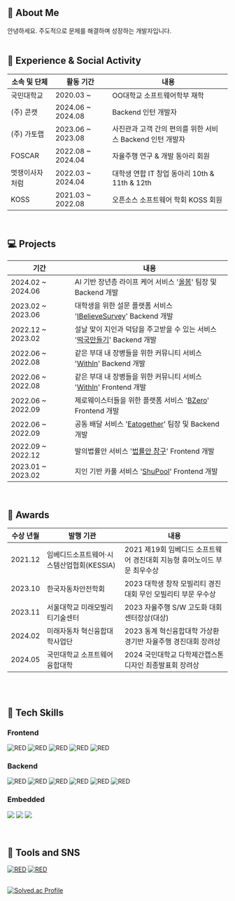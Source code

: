 <h2>🌟 About Me</h2>
안녕하세요. 주도적으로 문제를 해결하며 성장하는 개발자입니다. 

<br/>
<br/>
<h2>🏫 Experience & Social Activity</h2>

|소속 및 단체|활동 기간|내용|
|---|---|---|
|국민대학교|2020.03 ~| OO대학교 소프트웨어학부 재학 |
|(주) 콘캣|2024.06 ~ 2024.08|Backend 인턴 개발자 |
|(주) 가토랩|2023.06 ~ 2023.08|사진관과 고객 간의 편의를 위한 서비스 Backend 인턴 개발자 |
|FOSCAR|2022.08 ~ 2024.04|자율주행 연구 & 개발 동아리 회원 |　　　　
|멋쟁이사자처럼|2022.03 ~ 2024.04|대학생 연합 IT 창업 동아리 10th & 11th & 12th |　　　　　　　　
|KOSS|2021.03 ~ 2022.08|오픈소스 소프트웨어 학회 KOSS 회원 |
 
<br/>
<h2>💻 Projects</h3>

| 기간 | 내용 |
| --- | --- |
| 2024.02 ~ 2024.06　|AI 기반 장년층 라이프 케어 서비스 '<a href="https://github.com/Eun-sun-Lee/capstone-2024-25">올봄</a>' 팀장 및 Backend 개발 |
| 2023.02 ~ 2023.06　|대학생을 위한 설문 플랫폼 서비스 '<a href="https://github.com/2023-AlphaProject/iBelieveSurvey_backend">IBelieveSurvey</a>' Backend 개발 |
| 2022.12 ~ 2023.02　|설날 맞이 지인과 덕담을 주고받을 수 있는 서비스 '<a href="https://github.com/Eun-sun-Lee/Making-Tteokguk-BE">떡국만들기</a>' Backend 개발 |
| 2022.06 ~ 2022.08　|같은 부대 내 장병들을 위한 커뮤니티 서비스 '<a href="https://github.com/Eun-sun-Lee/WithIn_back">WithIn</a>' Backend 개발　|
| 2022.06 ~ 2022.08　|같은 부대 내 장병들을 위한 커뮤니티 서비스 '<a href="https://github.com/Eun-sun-Lee/WithIn_front">WithIn</a>' Frontend 개발 |　　
| 2022.06 ~ 2022.09　|제로웨이스터들을 위한 플랫폼 서비스 '<a href="https://github.com/People-zero/Bzero">BZero</a>' Frontend 개발　|
| 2022.06 ~ 2022.09　|공동 배달 서비스 '<a href="https://github.com/Eun-sun-Lee/eatogether">Eatogether</a>' 팀장 및 Backend 개발　|
| 2022.09 ~ 2022.12　|발의법률안 서비스 '<a href="https://github.com/MopeTeam1/Nemsy_client">법률안 창구</a>' Frontend 개발 |
| 2023.01 ~ 2023.02　|지인 기반 카풀 서비스 '<a href="https://github.com/ShuPool/Shupool-frontend">ShuPool</a>' Frontend 개발 |　

<br/>
<h2>🥇 Awards </h2>

|수상 년월|발행 기관|내용|
|---|---|---|
|2021.12| 임베디드소프트웨어·시스템산업협회(KESSIA) | 2021 제19회 임베디드 소프트웨어 경진대회 지능형 휴머노이드 부문 최우수상 |
|2023.10| 한국자동차안전학회 | 2023 대학생 창작 모빌리티 경진대회 무인 모빌리티 부문 우수상 |
|2023.11| 서울대학교 미래모빌리티기술센터 | 2023 자율주행 S/W 고도화 대회 센터장상(대상) |
|2024.02| 미래자동차 혁신융합대학사업단 | 2023 동계 혁신융합대학 가상환경기반 자율주행 경진대회 장려상 |
|2024.05| 국민대학교 소프트웨어융합대학 | 2024 국민대학교 다학제간캡스톤디자인 최종발표회 장려상 |

<br/>

<br/>
<h2>📱 Tech Skills  </h2>
<!-- **Tech Skil** -->
<h3> Frontend </h3>
<div>
<img alt="RED" src ="https://img.shields.io/badge/REACT-61DAFB.svg?&style=for-the-badge&logo=React&logoColor=white"/>
<img alt="RED" src ="https://img.shields.io/badge/JAVASCRIPT-F7DF1E.svg?&style=for-the-badge&logo=JavaScript&logoColor=white"/>
<img alt="RED" src ="https://img.shields.io/badge/HTML5-E34F26.svg?&style=for-the-badge&logo=CSS3&logoColor=white"/>
<img alt="RED" src ="https://img.shields.io/badge/CSS3-1572B6.svg?&style=for-the-badge&logo=HTML5&logoColor=white"/>
<img alt="RED" src ="https://img.shields.io/badge/Android Studio-3DDC84.svg?&style=for-the-badge&logo=Android&logoColor=white"/>
</div>

<h3> Backend </h3>
<div>
<img alt="RED" src ="https://img.shields.io/badge/Python-blue.svg?&style=for-the-badge&logo=Python&logoColor=white"/>
<img alt="RED" src ="https://img.shields.io/badge/Django-092E20.svg?&style=for-the-badge&logo=Django&logoColor=white"/>
  <img alt="RED" src ="https://img.shields.io/badge/JAVA-004027.svg?&style=for-the-badge&logo=Jameson&logoColor=white"/>
<img alt="RED" src ="https://img.shields.io/badge/SPRING-6DB33F.svg?&style=for-the-badge&logo=Spring&logoColor=white"/>
<img alt="RED" src ="https://img.shields.io/badge/SPRING BOOT-6DB33F.svg?&style=for-the-badge&logo=Spring&logoColor=white"/>
<img alt="RED" src ="https://img.shields.io/badge/MySQL-4479A1.svg?&style=for-the-badge&logo=MYSQL&logoColor=white"/>

<h3> Embedded </h3>
<img src="https://img.shields.io/badge/ROS-22314E?style=flat-square&logo=ROS&logoColor=white"/>
<img src="https://img.shields.io/badge/Linux-FCC624?style=flat-square&logo=Linux&logoColor=black"/>
<img src="https://img.shields.io/badge/C++-00599C?style=flat-square&logo=C%2B%2B&logoColor=white"/>
</div>

<br/>
<br/>

<h2>📝 Tools and SNS </h2>
<div>
 <a href="https://esssun.tistory.com/"><img alt="RED" src ="https://img.shields.io/badge/Tistory-FF6600.svg?&style=for-the-badge&logo=Tistory&logoColor=white"/></a>
<a href="https://github.com/Eun-sun-Lee/"><img alt="RED" src ="https://img.shields.io/badge/Github-181717.svg?&style=for-the-badge&logo=GitHub&logoColor=white"/></a>

</div>
<br/>


[![Solved.ac Profile](http://mazassumnida.wtf/api/v2/generate_badge?boj=eunsun2080)](https://solved.ac/eunsun2080/)


<br/>
